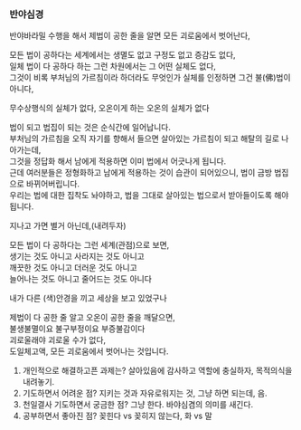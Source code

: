 ### 반야심경
반야바라밀 수행을 해서 제법이 공한 줄을 알면 모든 괴로움에서 벗어난다,  
  
모든 법이 공하다는 세계에서는 생멸도 없고 구정도 없고 증감도 없다,  
일체 법이 다 공하다 하는 그런 차원에서는 그 어떤 실체도 없다,  
그것이 비록 부처님의 가르침이라 하더라도 무엇인가 실체를 인정하면 그건 불(佛)법이 아니다,  

무수상행식의 실체가 없다, 오온이게 하는 오온의 실체가 없다   

법이 되고 법집이 되는 것은 순식간에 일어납니다.  
부처님의 가르침을 오직 자기를 향해서 들으면 살아있는 가르침이 되고 해탈의 길로 나아가는데,  
그것을 정답화 해서 남에게 적용하면 이미 법에서 어긋나게 됩니다.  
근데 여러분들은 정형화하고 남에게 적용하는 것이 습관이 되어있으니, 법이 금방 법집으로 바뀌어버립니다.  
우리는 법에 대한 집착도 놔야하고, 법을 그대로 살아있는 법으로서 받아들이도록 해야 됩니다.  

지나고 가면 별거 아닌데,(내려두자)  
  
모든 법이 다 공하다는 그런 세계(관점)으로 보면,  
생기는 것도 아니고 사라지는 것도 아니고  
깨끗한 것도 아니고 더러운 것도 아니고  
늘어나는 것도 아니고 줄어드는 것도 아니다  
  
내가 다른 (색)안경을 끼고 세상을 보고 있었구나  
  
제법이 다 공한 줄 알고 오온이 공한 줄을 깨달으면,  
불생불멸이요 불구부정이요 부증불감이다  
괴로울래야 괴로울 수가 없다,  
도일체고액, 모든 괴로움에서 벗어나는 것입니다.  
  
1. 개인적으로 해결하고픈 과제는? 살아있음에 감사하고 역할에 충실하자, 목적의식을 내려놓기.  
2. 기도하면서 어려운 점? 지키는 것과 자유로워지는 것, 그냥 하면 되는데, 음.  
3. 천일결사 기도하면서 궁금한 점? 그냥 한다. 바야심겸의 의미를 새긴다.  
4. 공부하면서 좋아진 점? 꽂힌다 vs 꽂히지 않는다, 화 vs 말  
